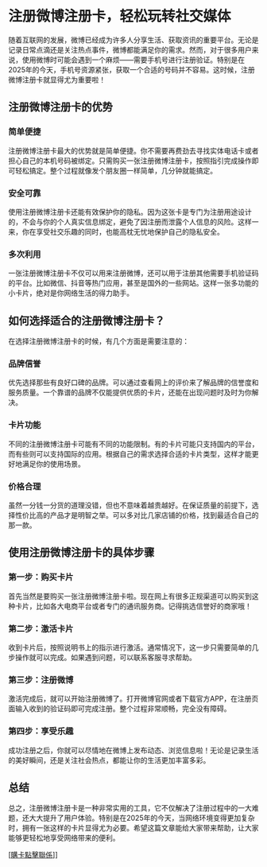 # 注册微博注册卡，轻松玩转社交媒体

随着互联网的发展，微博已经成为许多人分享生活、获取资讯的重要平台。无论是记录日常点滴还是关注热点事件，微博都能满足你的需求。然而，对于很多用户来说，使用微博时可能会遇到一个麻烦——需要手机号进行注册验证。特别是在2025年的今天，手机号资源紧张，获取一个合适的号码并不容易。这时候，注册微博注册卡就显得尤为重要啦！

## 注册微博注册卡的优势

### 简单便捷

注册微博注册卡最大的优势就是简单便捷。你不需要再费劲去寻找实体电话卡或者担心自己的本机号码被绑定。只需购买一张注册微博注册卡，按照指引完成操作即可轻松搞定。整个过程就像发个朋友圈一样简单，几分钟就能搞定。

### 安全可靠

使用注册微博注册卡还能有效保护你的隐私。因为这张卡是专门为注册用途设计的，不会与你的个人真实信息绑定，避免了因注册而泄露个人信息的风险。这样一来，你在享受社交乐趣的同时，也能高枕无忧地保护自己的隐私安全。

### 多次利用

一张注册微博注册卡不仅可以用来注册微博，还可以用于注册其他需要手机验证码的平台。比如微信、抖音等热门应用，甚至是国外的一些网站。这样一张多功能的小卡片，绝对是你网络生活的得力助手。

## 如何选择适合的注册微博注册卡？

在选择注册微博注册卡的时候，有几个方面是需要注意的：

### 品牌信誉

优先选择那些有良好口碑的品牌。可以通过查看网上的评价来了解品牌的信誉度和服务质量。一个靠谱的品牌不仅能提供优质的卡片，还能在出现问题时及时为你解决。

### 卡片功能

不同的注册微博注册卡可能有不同的功能限制。有的卡片可能只支持国内的平台，而有些则可以支持国际的应用。根据自己的需求选择合适的卡片类型，这样才能更好地满足你的使用场景。

### 价格合理

虽然一分钱一分货的道理没错，但也不意味着越贵越好。在保证质量的前提下，选择性价比高的产品才是明智之举。可以多对比几家店铺的价格，找到最适合自己的那一款。

## 使用注册微博注册卡的具体步骤

### 第一步：购买卡片

首先当然是要购买一张注册微博注册卡啦。现在网上有很多正规渠道可以购买到这种卡片，比如各大电商平台或者专门的通讯服务商。记得挑选信誉好的商家哦！

### 第二步：激活卡片

收到卡片后，按照说明书上的指示进行激活。通常情况下，这一步只需要简单的几步操作就可以完成。如果遇到问题，可以联系客服寻求帮助。

### 第三步：注册微博

激活完成后，就可以开始注册微博了。打开微博官网或者下载官方APP，在注册页面输入收到的验证码即可完成注册。整个过程非常顺畅，完全没有障碍。

### 第四步：享受乐趣

成功注册之后，你就可以尽情地在微博上发布动态、浏览信息啦！无论是记录生活的美好瞬间，还是关注社会热点，都能让你的生活更加丰富多彩。

## 总结

总之，注册微博注册卡是一种非常实用的工具，它不仅解决了注册过程中的一大难题，还大大提升了用户体验。特别是在2025年的今天，当网络环境变得更加复杂时，拥有一张这样的卡片显得尤为必要。希望这篇文章能给大家带来帮助，让大家能够更轻松地享受网络带来的便利。

[[購卡點擊聯係](https://t.me/s/esim1088)]]